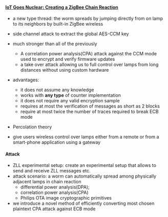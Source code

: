#### [IoT Goes Nuclear: Creating a ZigBee Chain Reaction](https://eprint.iacr.org/2016/1047.pdf)

- a new type thread: the worm spreads by jumping directly from on lamp to its neighbors by built-in ZigBee wireless
- side channel attack to extract the global AES-CCM key

- much stronger than all of the previously 

  - A correlation power analysis(CPA) attack against the CCM mode used to encrypt and verify firmware updates
  - a take over attack allowing us to full control over lamps from long distances without using custom hardware
- advantages: 

  - it does not assume any knowledge
  - works with **any type** of counter implementation
  - it does not require any valid encryption sample
  - requires at most the verification of messages as short as 2 blocks
  - require at most twice the number of traces required to break ECB mode
- Percolation theory
- give users wireless control over lamps either from a remote or from a smart-phone application using a gateway

#### Attack

- ZLL experimental setup: create an experimental setup that allows to send and receive ZLL messages etc.
- attack scenario: a worm can automatically spread among physically adjacent lamps in chain reaction
  - differential power analysis(DPA); 
  - correlation power analysis(CPA)
  - Philips OTA image cryptographic primitives
- we introduce a novel method of efficiently converting most chosen plaintext CPA attack against ECB mode